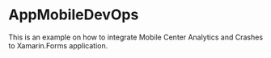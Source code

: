 # AppMobileDevOps
This is an example on how to integrate Mobile Center Analytics and Crashes to Xamarin.Forms application.
